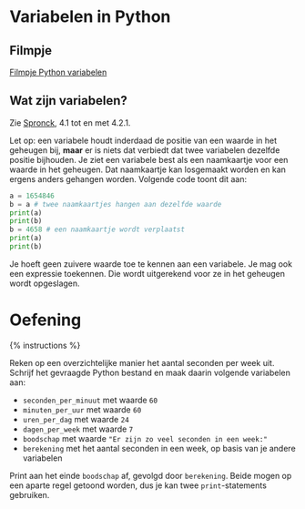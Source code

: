 # Variabelen in Python

## Filmpje
[Filmpje Python variabelen](https://youtu.be/fwG0q2v0HTQ)

## Wat zijn variabelen?
Zie [Spronck](http://www.spronck.net/pythonbook/pythonboek.pdf), 4.1 tot en met 4.2.1.

Let op: een variabele houdt inderdaad de positie van een waarde in het geheugen bij, **maar** er is niets dat verbiedt dat twee variabelen dezelfde positie bijhouden. Je ziet een variabele best als een naamkaartje voor een waarde in het geheugen. Dat naamkaartje kan losgemaakt worden en kan ergens anders gehangen worden. Volgende code toont dit aan:

```python
a = 1654846
b = a # twee naamkaartjes hangen aan dezelfde waarde
print(a)
print(b)
b = 4658 # een naamkaartje wordt verplaatst
print(a)
print(b)
```

Je hoeft geen zuivere waarde toe te kennen aan een variabele. Je mag ook een expressie toekennen. Die wordt uitgerekend voor ze in het geheugen wordt opgeslagen.

# Oefening
{% instructions %}

Reken op een overzichtelijke manier het aantal seconden per week uit. Schrijf het gevraagde Python bestand en maak daarin volgende variabelen aan:

- `seconden_per_minuut` met waarde `60`
- `minuten_per_uur` met waarde `60`
- `uren_per_dag` met waarde `24`
- `dagen_per_week` met waarde `7`
- `boodschap` met waarde `"Er zijn zo veel seconden in een week:"`
- `berekening` met het aantal seconden in een week, op basis van je andere variabelen

Print aan het einde `boodschap` af, gevolgd door `berekening`. Beide mogen op een aparte regel getoond worden, dus je kan twee `print`-statements gebruiken.
